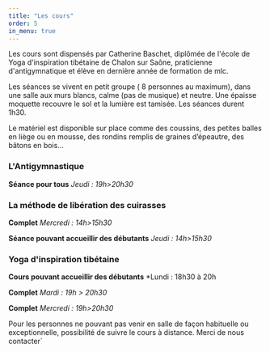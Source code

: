 ```yaml
---
title: "Les cours"
order: 5
in_menu: true
---
```

Les cours sont dispensés par Catherine Baschet, diplômée de l'école de Yoga d'inspiration tibétaine de Chalon sur Saône, praticienne d'antigymnatique et élève en dernière année de formation de mlc.

Les séances se vivent en petit groupe ( 8 personnes au maximum), dans une salle aux murs blancs, calme (pas de musique) et neutre. Une épaisse moquette recouvre le sol et la lumière est tamisée.  Les séances durent 1h30. 

Le matériel est disponible sur place comme des coussins,  des petites balles en liège ou en mousse, des rondins remplis de graines d’épeautre, des bâtons en bois… 

### L'Antigymnastique
**Séance pour tous**
*Jeudi : 19h>20h30* 

### La méthode de libération des cuirasses

**Complet** *Mercredi : 14h>15h30*

**Séance pouvant accueillir des débutants** *Jeudi : 14h>15h30*

### Yoga d'inspiration tibétaine

**Cours pouvant accueillir des débutants** *Lundi : 18h30 à 20h

**Complet**  *Mardi : 19h > 20h30* 

**Complet** *Mercredi : 19h>20h30*

Pour les personnes ne pouvant pas venir en salle de façon habituelle ou exceptionnelle, possibilité de suivre le cours à distance. 
Merci de nous contacter` 
